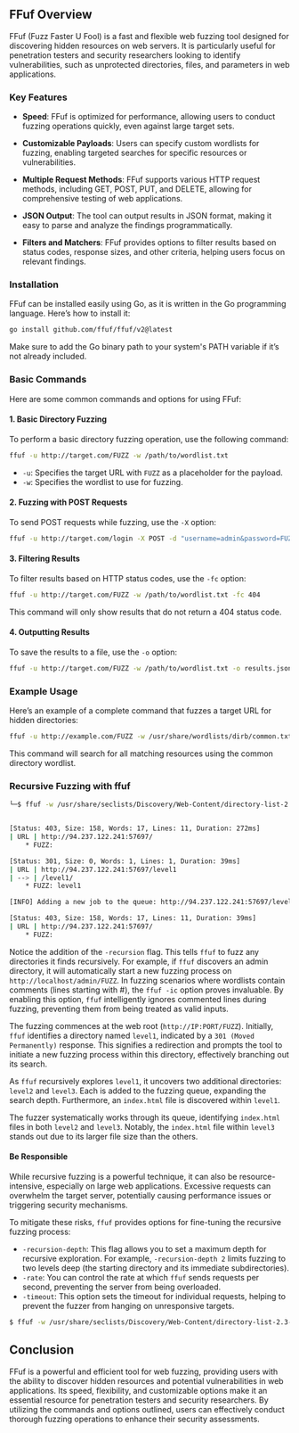 ## FFuf Overview

FFuf (Fuzz Faster U Fool) is a fast and flexible web fuzzing tool designed for discovering hidden resources on web servers. It is particularly useful for penetration testers and security researchers looking to identify vulnerabilities, such as unprotected directories, files, and parameters in web applications.

### Key Features

- **Speed**: FFuf is optimized for performance, allowing users to conduct fuzzing operations quickly, even against large target sets.

- **Customizable Payloads**: Users can specify custom wordlists for fuzzing, enabling targeted searches for specific resources or vulnerabilities.

- **Multiple Request Methods**: FFuf supports various HTTP request methods, including GET, POST, PUT, and DELETE, allowing for comprehensive testing of web applications.

- **JSON Output**: The tool can output results in JSON format, making it easy to parse and analyze the findings programmatically.

- **Filters and Matchers**: FFuf provides options to filter results based on status codes, response sizes, and other criteria, helping users focus on relevant findings.

### Installation

FFuf can be installed easily using Go, as it is written in the Go programming language. Here’s how to install it:

```bash
go install github.com/ffuf/ffuf/v2@latest
```

Make sure to add the Go binary path to your system's PATH variable if it’s not already included.

### Basic Commands

Here are some common commands and options for using FFuf:

#### 1. Basic Directory Fuzzing

To perform a basic directory fuzzing operation, use the following command:

```bash
ffuf -u http://target.com/FUZZ -w /path/to/wordlist.txt
```

- `-u`: Specifies the target URL with `FUZZ` as a placeholder for the payload.
- `-w`: Specifies the wordlist to use for fuzzing.

#### 2. Fuzzing with POST Requests

To send POST requests while fuzzing, use the `-X` option:

```bash
ffuf -u http://target.com/login -X POST -d "username=admin&password=FUZZ" -w /path/to/passwords.txt
```

#### 3. Filtering Results

To filter results based on HTTP status codes, use the `-fc` option:

```bash
ffuf -u http://target.com/FUZZ -w /path/to/wordlist.txt -fc 404
```

This command will only show results that do not return a 404 status code.

#### 4. Outputting Results

To save the results to a file, use the `-o` option:

```bash
ffuf -u http://target.com/FUZZ -w /path/to/wordlist.txt -o results.json
```

### Example Usage

Here’s an example of a complete command that fuzzes a target URL for hidden directories:

```bash
ffuf -u http://example.com/FUZZ -w /usr/share/wordlists/dirb/common.txt -mc all
```

This command will search for all matching resources using the common directory wordlist.

### Recursive Fuzzing with ffuf

```bash
└─$ ffuf -w /usr/share/seclists/Discovery/Web-Content/directory-list-2.3-medium.txt -ic -v -u http://94.237.122.241:57697/FUZZ -e .html -recursion


[Status: 403, Size: 158, Words: 17, Lines: 11, Duration: 272ms]
| URL | http://94.237.122.241:57697/
    * FUZZ: 

[Status: 301, Size: 0, Words: 1, Lines: 1, Duration: 39ms]
| URL | http://94.237.122.241:57697/level1
| --> | /level1/
    * FUZZ: level1

[INFO] Adding a new job to the queue: http://94.237.122.241:57697/level1/FUZZ

[Status: 403, Size: 158, Words: 17, Lines: 11, Duration: 39ms]
| URL | http://94.237.122.241:57697/
    * FUZZ: 

```

Notice the addition of the `-recursion` flag. This tells `ffuf` to fuzz any directories it finds recursively. For example, if `ffuf` discovers an admin directory, it will automatically start a new fuzzing process on `http://localhost/admin/FUZZ`. In fuzzing scenarios where wordlists contain comments (lines starting with #), the `ffuf -ic` option proves invaluable. By enabling this option, `ffuf` intelligently ignores commented lines during fuzzing, preventing them from being treated as valid inputs.

The fuzzing commences at the web root (`http://IP:PORT/FUZZ`). Initially, `ffuf` identifies a directory named `level1`, indicated by a `301 (Moved Permanently)` response. This signifies a redirection and prompts the tool to initiate a new fuzzing process within this directory, effectively branching out its search.

As `ffuf` recursively explores `level1`, it uncovers two additional directories: `level2` and `level3`. Each is added to the fuzzing queue, expanding the search depth. Furthermore, an `index.html` file is discovered within `level1`.

The fuzzer systematically works through its queue, identifying `index.html` files in both `level2` and `level3`. Notably, the `index.html` file within `level3` stands out due to its larger file size than the others.

#### Be Responsible

While recursive fuzzing is a powerful technique, it can also be resource-intensive, especially on large web applications. Excessive requests can overwhelm the target server, potentially causing performance issues or triggering security mechanisms.

To mitigate these risks, `ffuf` provides options for fine-tuning the recursive fuzzing process:

- `-recursion-depth`: This flag allows you to set a maximum depth for recursive exploration. For example, `-recursion-depth 2` limits fuzzing to two levels deep (the starting directory and its immediate subdirectories).
- `-rate`: You can control the rate at which `ffuf` sends requests per second, preventing the server from being overloaded.
- `-timeout`: This option sets the timeout for individual requests, helping to prevent the fuzzer from hanging on unresponsive targets.


```bash
$ ffuf -w /usr/share/seclists/Discovery/Web-Content/directory-list-2.3-medium.txt -ic -u http://IP:PORT/FUZZ -e .html -recursion -recursion-depth 2 -rate 500

```

## Conclusion

FFuf is a powerful and efficient tool for web fuzzing, providing users with the ability to discover hidden resources and potential vulnerabilities in web applications. Its speed, flexibility, and customizable options make it an essential resource for penetration testers and security researchers. By utilizing the commands and options outlined, users can effectively conduct thorough fuzzing operations to enhance their security assessments.